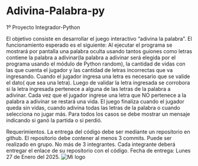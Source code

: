 # Adivina-Palabra-py
1º Proyecto Integrador-Python


El objetivo consiste en desarrollar el juego interactivo “adivina la palabra”. 
El funcionamiento esperado es el siguiente:
Al ejecutar el programa se mostrará por pantalla una palabra oculta usando tantos guiones como letras contiene la palabra a adivinar(la palabra a adivinar será elegida por el programa usando el módulo de Python random), la cantidad de vidas con las que cuenta el jugador y las cantidad de letras incorrectas que va ingresando.
Cuando el jugador ingresa una letra es necesario que se valide el dato( que sea una letra). Luego de validar la letra ingresada se corrobora si la letra ingresada pertenece a alguna de las letras de la palabra a adivinar. 
Cada vez que el jugador ingrese una letra que NO pertenece a la palabra a adivinar se restará una vida.
El juego finaliza cuando el jugador queda sin vidas, cuando adivina todas las letras de la palabra o cuando selecciona no jugar más. Para todos los casos se debe mostrar un mensaje indicando si ganó la partida o si perdió. 



Requerimientos.
La entrega del código debe ser mediante un repositorio en github. El
repositorio debe contener al menos 3 commits.
Puede ser realizado en grupo. No más de 3 integrantes.
Cada integrante deberá entregar el enlace de su repositorio con el código.
Fecha de entrega: Lunes 27 de Enero del 2025.
![Mi logo](assets/imag.jpg "Flujo")
